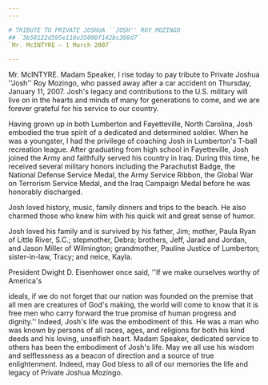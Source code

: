 ```yaml
---
---

# TRIBUTE TO PRIVATE JOSHUA ``JOSH'' ROY MOZINGO
## `3b58122d595e110e35000f142bc398d7`
`Mr. McINTYRE — 1 March 2007`

---
```



Mr. McINTYRE. Madam Speaker, I rise today to pay tribute to Private 
Joshua ''Josh'' Roy Mozingo, who passed away after a car accident on 
Thursday, January 11, 2007. Josh's legacy and contributions to the U.S. 
military will live on in the hearts and minds of many for generations 
to come, and we are forever grateful for his service to our country.

Having grown up in both Lumberton and Fayetteville, North Carolina, 
Josh embodied the true spirit of a dedicated and determined soldier. 
When he was a youngster, I had the privilege of coaching Josh in 
Lumberton's T-ball recreation league. After graduating from high school 
in Fayetteville, Josh joined the Army and faithfully served his country 
in Iraq. During this time, he received several military honors 
including the Parachutist Badge, the National Defense Service Medal, 
the Army Service Ribbon, the Global War on Terrorism Service Medal, and 
the Iraq Campaign Medal before he was honorably discharged.

Josh loved history, music, family dinners and trips to the beach. He 
also charmed those who knew him with his quick wit and great sense of 
humor.

Josh loved his family and is survived by his father, Jim; mother, 
Paula Ryan of Little River, S.C.; stepmother, Debra; brothers, Jeff, 
Jarad and Jordan, and Jason Miller of Wilmington; grandmother, Pauline 
Justice of Lumberton; sister-in-law, Tracy; and neice, Kayla.

President Dwight D. Eisenhower once said, ''If we make ourselves 
worthy of America's


ideals, if we do not forget that our nation was founded on the premise 
that all men are creatures of God's making, the world will come to know 
that it is free men who carry forward the true promise of human 
progress and dignity.'' Indeed, Josh's life was the embodiment of this. 
He was a man who was known by persons of all races, ages, and religions 
for both his kind deeds and his loving, unselfish heart. Madam Speaker, 
dedicated service to others has been the embodiment of Josh's life. May 
we all use his wisdom and selflessness as a beacon of direction and a 
source of true enlightenment. Indeed, may God bless to all of our 
memories the life and legacy of Private Joshua Mozingo.
